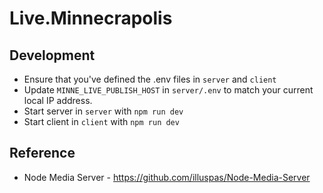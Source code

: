 # Live.Minnecrapolis

## Development

- Ensure that you've defined the .env files in `server` and `client`
- Update `MINNE_LIVE_PUBLISH_HOST` in `server/.env` to match your current local IP address.
- Start server in `server` with `npm run dev`
- Start client in `client` with `npm run dev`

## Reference

- Node Media Server - https://github.com/illuspas/Node-Media-Server
